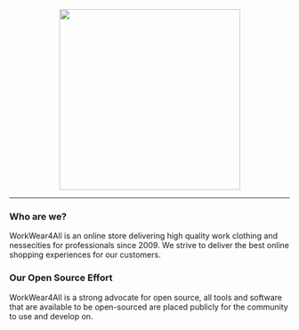 <div align="center">
    <img src="https://www.workwear4all.nl/styles/clients/workwear4all/img/logo.svg" width="325">
    <hr>
</div>

### Who are we?
WorkWear4All is an online store delivering high quality work clothing and nessecities for professionals since 2009. We strive to deliver the best online shopping experiences for our customers.

### Our Open Source Effort
WorkWear4All is a strong advocate for open source, all tools and software that are available to be open-sourced are placed publicly for the community to use and develop on.
